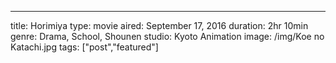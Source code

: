 --- 
title: Horimiya
type: movie
aired: September 17, 2016
duration: 2hr 10min
genre: Drama, School, Shounen
studio: Kyoto Animation
image: /img/Koe no Katachi.jpg
tags: ["post","featured"]